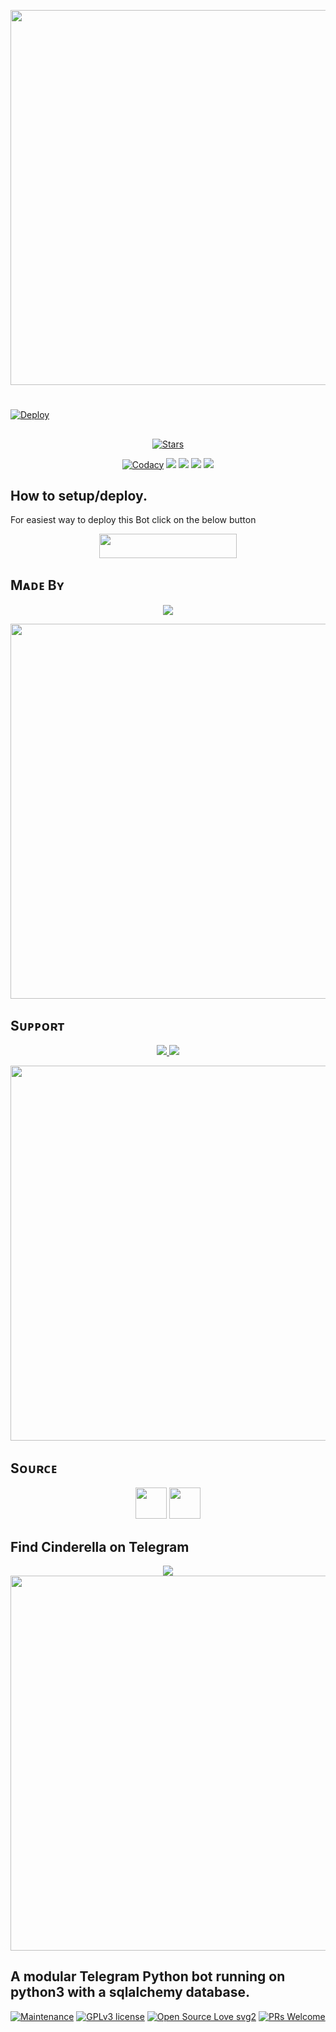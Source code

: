 <a href="https://github.com/BotMasterOfficial/Cinderella"><img src="https://img.shields.io/badge/Cinderella-gold?&style=flat-square?&logo=github" width=600px></a></p>

#

[![Deploy](https://telegra.ph/file/e75b8ff32e728d5780ee6.png)](https://heroku.com/deploy?template=https://github.com/BotMasterOfficial/Cinderella.git)

##

<p align="center">
    <a href="https://github.com/BotMasterOfficial/Cinderella/stargazers"><img src="https://img.shields.io/github/stars/BotMasterOfficial/Cinderella?label=Stars&style=flat-square&logo=github&color=F10070" alt="Stars" /></a>
</p>
<p align="center">
    <a href="https://app.codacy.com/manual/BotMasterOfficial/Cinderella/dashboard"> <img src="https://img.shields.io/codacy/grade/4d58f2a402b54aed8a7d95f7add45a81?color=brightgreen&logo=codacy&logoColor=green&style=for-the-badge" alt="Codacy" /></a>
    <a href="https://github.com/BotMasterOfficial/Cinderella"> <img src="https://img.shields.io/github/repo-size/BotMasterOfficial/Cinderella?color=orange&logo=github&logoColor=green&style=for-the-badge" /></a>
    <a href="https://github.com/BotMasterOfficial/Cinderella/commits/mukesh"> <img src="https://img.shields.io/github/last-commit/BotMasterOfficial/Cinderella?color=blue&logo=github&logoColor=green&style=for-the-badge" /></a>
    <a href="https://github.com/BotMasterOfficial/Cinderella/issues"> <img src="https://img.shields.io/github/issues/BotMasterOfficial/Cinderella?color=blueviolet&logo=github&logoColor=green&style=for-the-badge" /></a>
    <a href="https://github.com/BotMasterOfficial/Cinderella/network/members"> <img src="https://img.shields.io/github/forks/BotMasterOfficial/Cinderella?color=red&logo=github&logoColor=green&style=for-the-badge" /></a>  
</p>

##

## How to setup/deploy.
For easiest way to deploy this Bot click on the below button
<p align="center"><a href="https://heroku.com/deploy?template=https://github.com/BotMasterOfficial/Cinderella"> <img src="https://img.shields.io/badge/Deploy%20To%20Heroku-black?style=for-the-badge&logo=heroku" width="220" height="38.45"/></a></p>
 
##

## Mᴀᴅᴇ Bʏ

<p align="center">
    <a href="https://t.me/mkspali"> <img src="https://img.shields.io/badge/Bestest-Master-ff69b4" /> </a>
</p>
<a href="https://t.me/mkspali"><img src="https://img.shields.io/badge/Telegram-Mukesh%20Solanki-gold?&style=flat-square?&logo=telegram" width=600px></a></p>


##

## Sᴜᴘᴘᴏʀᴛ

<p align="center">
    <a href="https://t.me/BotMasterOfficial"> <img src="https://img.shields.io/badge/Join-Our-green" /> <img src="https://img.shields.io/badge/Support-Group-critical" /> </a>
</p>
<a href="https://t.me/BotMasterOfficial"><img src="https://img.shields.io/badge/Telegram-Bot%20Master%20Official%20-gold?&style=flat-square?&logo=telegram" width=600px></a></p>


##

## Sᴏᴜʀᴄᴇ

<p align="center">
    <img src="https://img.shields.io/badge/Python-black" width=50px/>  <img src="https://img.shields.io/badge/Telethn-black" width=50px/>
</p>

##

## Find Cinderella on Telegram
<p align="center">
    <a href="https://t.me/CinderellaProBot"> <img src="https://img.shields.io/badge/Best-Bot-ff69b4" /> </a>
    <a href="https://t.me/CinderellaProBot"><img src="https://img.shields.io/badge/Telegram-Cinderella-gold?&style=flat-square?&logo=telegram" width=600px></a></p>
</p>

##

## A modular Telegram Python bot running on python3 with a sqlalchemy database.

[![Maintenance](https://img.shields.io/badge/Maintained%3F-yes-green.svg)](https://GitHub.com/BotMasterOfficial/Cinderella.js/graphs/commit-activity) [![GPLv3 license](https://img.shields.io/badge/License-GPLv3-blue.svg)](https://perso.crans.org/besson/LICENSE.html) [![Open Source Love svg2](https://badges.frapsoft.com/os/v2/open-source.svg?v=103)](https://github.com/ellerbrock/open-source-badges/) 
[![PRs Welcome](https://img.shields.io/badge/PRs-welcome-brightgreen.svg?style=flat-square)](https://makeapullrequest.com)
